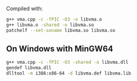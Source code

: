 Compiled with:

```bash
g++ vma.cpp -c -fPIC -O3 -o libvma.o
g++ libvma.o -shared -o libvma.so
patchelf --set-soname libvma.so libvma.so
```

## On Windows with MinGW64

```bash
g++ vma.cpp -c -fPIC -O3 -shared -o libvma.dll
gendef libvma.dll
dlltool -m i386:x86-64 -d libvma.def libvma.lib
```
